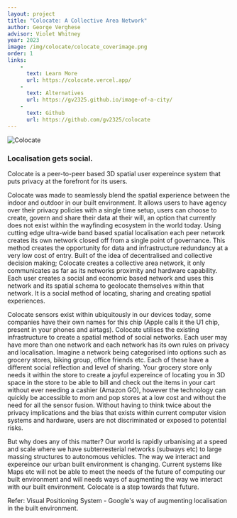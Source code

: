 ```yaml
---
layout: project
title: "Colocate: A Collective Area Network"
author: George Verghese
advisor: Violet Whitney
year: 2023
image: /img/colocate/colocate_coverimage.png
order: 1
links:
    -
      text: Learn More
      url: https://colocate.vercel.app/
    -
      text: Alternatives
      url: https://gv2325.github.io/image-of-a-city/
    -
      text: Github
      url: https://github.com/gv2325/colocate
---
```


![Colocate](/img/colocate/colocate_coverimage.png)

### Localisation gets social.

Colocate is a peer-to-peer based 3D spatial user expereince system that puts privacy at the forefront for its users.

Colocate was made to seamlessly blend the spatial experience between the indoor and outdoor in our built environment. It allows users to have agency over their privacy policies with a single time setup, users can choose to create, govern and share their data at their will, an option that currently does not exist within the wayfinding ecosystem in the world today. Using cutting edge ultra-wide band based spatial localisation each peer network creates its own network closed off from a single point of governance. This method creates the opportunity for data and infrastructure redundancy at a very low cost of entry. Built of the idea of decentralised and collective decision making; Colocate creates a collective area network, it only communicates as far as its networks proximity and hardware capability. Each user creates a social and economic based network and uses this network and its spatial schema to geolocate themselves within that network. It is a social method of locating, sharing and creating spatial experiences.

Colocate sensors exist within ubiquitously in our devices today, some companies have their own names for this chip (Apple calls it the U1 chip, present in your phones and airtags). Colocate utilises the existing infrastructure to create a spatial method of social networks. Each user may have more than one network and each network has its own rules on privacy and localisation. Imagine a network being categorised into options such as grocery stores, biking group, office friends etc. Each of these have a different social reflection and level of sharing. Your grocery store only needs it within the store to create a joyful expereince of locating you in 3D space in the store to be able to bill and check out the items in your cart without ever needing a cashier (Amazon GO), however the technology can quickly be accessible to mom and pop stores at a low cost and without the need for all the sensor fusion. Without having to think twice about the privacy implications and the bias that exists within current computer vision systems and hardware, users are not discriminated or exposed to potential risks.

But why does any of this matter? Our world is rapidly urbanising at a speed and scale where we have subterresterial networks (subways etc) to large massing structures to autonomous vehicles. The way we interact and expereince our urban built environment is changing. Current systems like Maps etc will not be able to meet the needs of the future of computing our built environment and will needs ways of augmenting the way we interact with our built environment. Colocate is a step towards that future.

Refer: Visual Positioning System - Google's way of augmenting localisation in the built environment.
